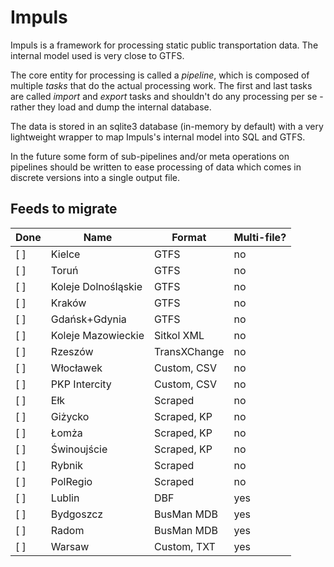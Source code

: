 Impuls
======

Impuls is a framework for processing static public transportation data.
The internal model used is very close to GTFS.

The core entity for processing is called a _pipeline_, which is composed of multiple
_tasks_ that do the actual processing work.
The first and last tasks are called _import_ and _export_ tasks and shouldn't do
any processing per se - rather they load and dump the internal database.

The data is stored in an sqlite3 database (in-memory by default) with a very lightweight
wrapper to map Impuls's internal model into SQL and GTFS.

In the future some form of sub-pipelines and/or meta operations on pipelines
should be written to ease processing of data which comes in discrete versions into
a single output file.

Feeds to migrate
----------------

| Done | Name                | Format       | Multi-file? |
|------|---------------------|--------------|-------------|
| [ ]  | Kielce              | GTFS         | no          |
| [ ]  | Toruń               | GTFS         | no          |
| [ ]  | Koleje Dolnośląskie | GTFS         | no          |
| [ ]  | Kraków              | GTFS         | no          |
| [ ]  | Gdańsk+Gdynia       | GTFS         | no          |
| [ ]  | Koleje Mazowieckie  | Sitkol XML   | no          |
| [ ]  | Rzeszów             | TransXChange | no          |
| [ ]  | Włocławek           | Custom, CSV  | no          |
| [ ]  | PKP Intercity       | Custom, CSV  | no          |
| [ ]  | Ełk                 | Scraped      | no          |
| [ ]  | Giżycko             | Scraped, KP  | no          |
| [ ]  | Łomża               | Scraped, KP  | no          |
| [ ]  | Świnoujście         | Scraped, KP  | no          |
| [ ]  | Rybnik              | Scraped      | no          |
| [ ]  | PolRegio            | Scraped      | no          |
| [ ]  | Lublin              | DBF          | yes         |
| [ ]  | Bydgoszcz           | BusMan MDB   | yes         |
| [ ]  | Radom               | BusMan MDB   | yes         |
| [ ]  | Warsaw              | Custom, TXT  | yes         |
